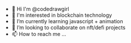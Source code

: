 - 👋 Hi I'm @codedrawgirl
- 👀 I'm interested in blockchain technology
- 🌱 I’m currently learning javascript + animation
- 💞️ I’m looking to collaborate on nft/defi projects
- 📫 How to reach me ...

<!---
codedrawgirl/codedrawgirl is a ✨ special ✨ repository because its `README.md` (this file) appears on your GitHub profile.
You can click the Preview link to take a look at your changes.
--->
